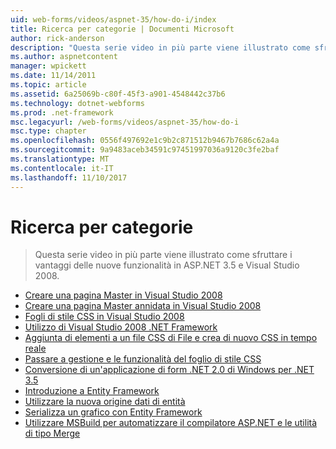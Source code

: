 ```yaml
---
uid: web-forms/videos/aspnet-35/how-do-i/index
title: Ricerca per categorie | Documenti Microsoft
author: rick-anderson
description: "Questa serie video in più parte viene illustrato come sfruttare i vantaggi delle nuove funzionalità in ASP.NET 3.5 e Visual Studio 2008."
ms.author: aspnetcontent
manager: wpickett
ms.date: 11/14/2011
ms.topic: article
ms.assetid: 6a25069b-c80f-45f3-a901-4548442c37b6
ms.technology: dotnet-webforms
ms.prod: .net-framework
msc.legacyurl: /web-forms/videos/aspnet-35/how-do-i
msc.type: chapter
ms.openlocfilehash: 0556f497692e1c9b2c871512b9467b7686c62a4a
ms.sourcegitcommit: 9a9483aceb34591c97451997036a9120c3fe2baf
ms.translationtype: MT
ms.contentlocale: it-IT
ms.lasthandoff: 11/10/2017
---
```

<a name="how-do-i"></a>Ricerca per categorie
====================
> Questa serie video in più parte viene illustrato come sfruttare i vantaggi delle nuove funzionalità in ASP.NET 3.5 e Visual Studio 2008.


- [Creare una pagina Master in Visual Studio 2008](how-do-i-create-a-master-page-in-visual-studio-2008.md)
- [Creare una pagina Master annidata in Visual Studio 2008](how-do-i-create-nested-master-page-in-visual-studio-2008.md)
- [Fogli di stile CSS in Visual Studio 2008](how-do-i-cascading-style-sheets-in-visual-studio-2008.md)
- [Utilizzo di Visual Studio 2008 .NET Framework](how-do-i-working-with-visual-studio-2008-net-framework.md)
- [Aggiunta di elementi a un file CSS di File e crea di nuovo CSS in tempo reale](how-do-i-adding-elements-to-a-css-file-and-create-new-css-on-the-fly.md)
- [Passare a gestione e le funzionalità del foglio di stile CSS](how-do-i-advance-cascading-style-sheet-features-and-management.md)
- [Conversione di un'applicazione di form .NET 2.0 di Windows per .NET 3.5](how-do-i-converting-a-net-20-windows-forms-application-to-net-35.md)
- [Introduzione a Entity Framework](how-do-i-get-started-with-the-entity-framework.md)
- [Utilizzare la nuova origine dati di entità](how-do-i-use-the-new-entity-data-source.md)
- [Serializza un grafico con Entity Framework](how-do-i-serialize-a-graph-with-the-entity-framework.md)
- [Utilizzare MSBuild per automatizzare il compilatore ASP.NET e le utilità di tipo Merge](how-do-i-use-msbuild-to-automate-the-aspnet-compiler-and-merge-utilities.md)
